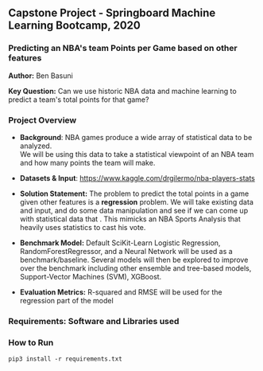 ## Capstone Project - Springboard Machine Learning Bootcamp, 2020

### **Predicting an NBA's team Points per Game based on other features**

**Author:** Ben Basuni

**Key Question:** Can we use historic NBA data and machine learning to predict a team's total points for that game?

### Project Overview

* **Background**: NBA games produce a wide array of statistical data to be analyzed.   
We will be using this data to take a statistical viewpoint of an NBA team and how many points the team will make.

* **Datasets & Input**:
https://www.kaggle.com/drgilermo/nba-players-stats

* **Solution Statement:**
The problem to predict the total points in a game given other features is a **regression** problem.
We will take existing data and input, and do some data manipulation and see if we can come up with statistical data that .
This mimicks an NBA Sports Analysis that heavily uses statistics to cast his vote. 

* **Benchmark Model:**
Default SciKit-Learn Logistic Regression, RandomForestRegressor, and a Neural Network will be used as a benchmark/baseline.
Several models will then be explored to improve over the benchmark including other ensemble and tree-based models, Support-Vector Machines (SVM), XGBoost.

* **Evaluation Metrics:** R-squared and RMSE will be used for the regression part of the model

### Requirements: Software and Libraries used

### How to Run
`pip3 install -r requirements.txt`
